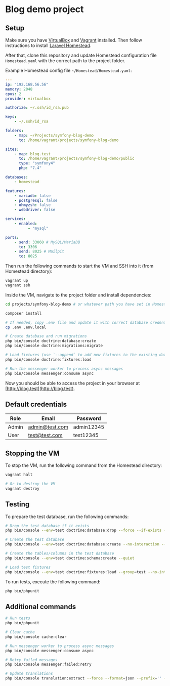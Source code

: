 # Blog demo project

## Setup

Make sure you have [VirtualBox](https://www.virtualbox.org/wiki/Downloads) and [Vagrant](https://developer.hashicorp.com/vagrant/install?product_intent=vagrant) installed.
Then follow instructions to install [Laravel Homestead](https://laravel.com/docs/11.x/homestead).

After that, clone this repository and update Homestead configuration file `Homestead.yaml` with the correct path to the project folder.

Example Homestead config file `~/Homestead/Homestead.yaml`:
```yaml
---
ip: "192.168.56.56"
memory: 2048
cpus: 2
provider: virtualbox

authorize: ~/.ssh/id_rsa.pub

keys:
    - ~/.ssh/id_rsa

folders:
    - map: ~/Projects/symfony-blog-demo
      to: /home/vagrant/projects/symfony-blog-demo

sites:
    - map: blog.test
      to: /home/vagrant/projects/symfony-blog-demo/public
      type: "symfony4"
      php: "7.4"

databases:
    - homestead

features:
    - mariadb: false
    - postgresql: false
    - ohmyzsh: false
    - webdriver: false

services:
    - enabled:
          - "mysql"

ports:
    - send: 33060 # MySQL/MariaDB
      to: 3306
    - send: 8025 # Mailpit
      to: 8025
```

Then run the following commands to start the VM and SSH into it (from Homestead directory):
```bash
vagrant up
vagrant ssh
```

Inside the VM, navigate to the project folder and install dependencies:

```bash
cd projects/symfony-blog-demo # or whatever path you have set in Homestead.yaml

composer install

# If needed, copy .env file and update it with correct database credentials
cp .env .env.local

# Create database and run migrations
php bin/console doctrine:database:create 
php bin/console doctrine:migrations:migrate

# Load fixtures (use `--append` to add new fixtures to the existing data)
php bin/console doctrine:fixtures:load

# Run the messenger worker to process async messages
php bin/console messenger:consume async
```

Now you should be able to access the project in your browser at [http://blog.test](http://blog.test).

## Default credentials

| Role  | Email         | Password |
|-------|---------------|----------|
| Admin | admin@test.com| admin12345 |
| User  | test@test.com | test12345  |

## Stopping the VM

To stop the VM, run the following command from the Homestead directory:

```bash
vagrant halt

# Or to destroy the VM
vagrant destroy
```

## Testing

To prepare the test database, run the following commands:

```bash
# Drop the test database if it exists
php bin/console --env=test doctrine:database:drop --force --if-exists --quiet

# Create the test database
php bin/console --env=test doctrine:database:create --no-interaction --quiet

# Create the tables/columns in the test database
php bin/console --env=test doctrine:schema:create --quiet

# Load test fixtures
php bin/console --env=test doctrine:fixtures:load --group=test --no-interaction --quiet
```

To run tests, execute the following command:

```bash
php bin/phpunit
```

## Additional commands

```bash
# Run tests
php bin/phpunit

# Clear cache
php bin/console cache:clear

# Run messenger worker to process async messages
php bin/console messenger:consume async

# Retry failed messages
php bin/console messenger:failed:retry

# Update translations
php bin/console translation:extract --force --format=json --prefix='' --domain=messages en
```
